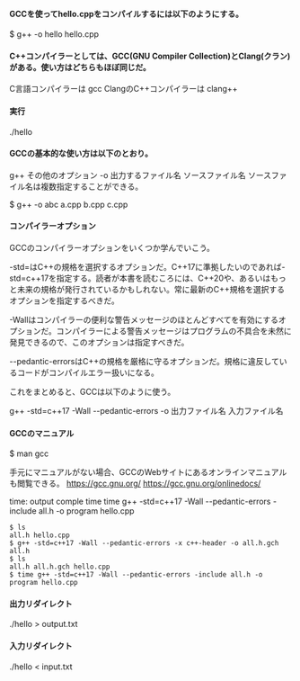 #### GCCを使ってhello.cppをコンパイルするには以下のようにする。
$ g++ -o hello hello.cpp


#### C++コンパイラーとしては、GCC(GNU Compiler Collection)とClang(クラン)がある。使い方はどちらもほぼ同じだ。
C言語コンパイラーは              gcc
ClangのC++コンパイラーは    clang++


#### 実行
./hello


#### GCCの基本的な使い方は以下のとおり。

g++ その他のオプション -o 出力するファイル名 ソースファイル名
ソースファイル名は複数指定することができる。

$ g++ -o abc a.cpp b.cpp c.cpp

#### コンパイラーオプション
GCCのコンパイラーオプションをいくつか学んでいこう。

-std=はC++の規格を選択するオプションだ。C++17に準拠したいのであれば-std=c++17を指定する。読者が本書を読むころには、C++20や、あるいはもっと未来の規格が発行されているかもしれない。常に最新のC++規格を選択するオプションを指定するべきだ。

-Wallはコンパイラーの便利な警告メッセージのほとんどすべてを有効にするオプションだ。コンパイラーによる警告メッセージはプログラムの不具合を未然に発見できるので、このオプションは指定すべきだ。

--pedantic-errorsはC++の規格を厳格に守るオプションだ。規格に違反しているコードがコンパイルエラー扱いになる。

これをまとめると、GCCは以下のように使う。

g++ -std=c++17 -Wall --pedantic-errors -o 出力ファイル名 入力ファイル名

#### GCCのマニュアル
$ man gcc

手元にマニュアルがない場合、GCCのWebサイトにあるオンラインマニュアルも閲覧できる。
https://gcc.gnu.org/
https://gcc.gnu.org/onlinedocs/


time: output comple time 
time g++ -std=c++17 -Wall --pedantic-errors -include all.h -o program hello.cpp



```shell
$ ls
all.h hello.cpp
$ g++ -std=c++17 -Wall --pedantic-errors -x c++-header -o all.h.gch all.h
$ ls
all.h all.h.gch hello.cpp
$ time g++ -std=c++17 -Wall --pedantic-errors -include all.h -o program hello.cpp
```


#### 出力リダイレクト
./hello > output.txt

#### 入力リダイレクト
./hello < input.txt
